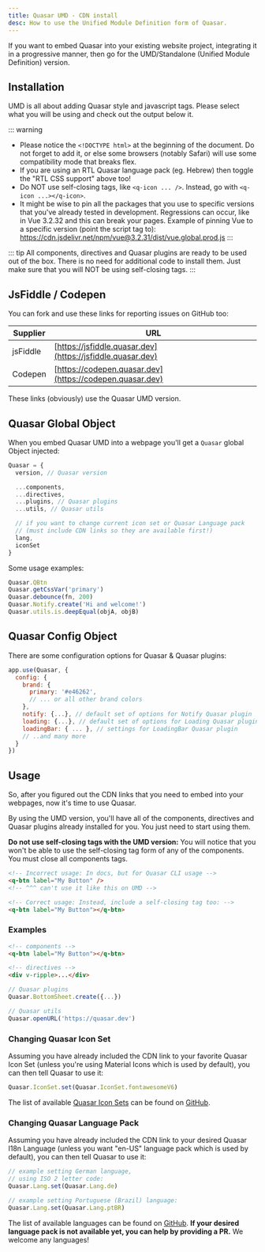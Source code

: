 ```yaml
---
title: Quasar UMD - CDN install
desc: How to use the Unified Module Definition form of Quasar.
---
```


If you want to embed Quasar into your existing website project, integrating it in a progressive manner, then go for the UMD/Standalone (Unified Module Definition) version.

## Installation

UMD is all about adding Quasar style and javascript tags. Please select what you will be using and check out the output below it.

<script doc>
import UmdTags from './UmdTags.vue'
</script>

<UmdTags />

::: warning

- Please notice the `<!DOCTYPE html>` at the beginning of the document. Do not forget to add it, or else some browsers (notably Safari) will use some compatibility mode that breaks flex.
- If you are using an RTL Quasar language pack (eg. Hebrew) then toggle the "RTL CSS support" above too!
- Do NOT use self-closing tags, like `<q-icon ... />`. Instead, go with `<q-icon ...></q-icon>`.
- It might be wise to pin all the packages that you use to specific versions that you've already tested in development. Regressions can occur, like in Vue 3.2.32 and this can break your pages. Example of pinning Vue to a specific version (point the script tag to): https://cdn.jsdelivr.net/npm/vue@3.2.31/dist/vue.global.prod.js
  :::

::: tip
All components, directives and Quasar plugins are ready to be used out of the box. There is no need for additional code to install them. Just make sure that you will NOT be using self-closing tags.
:::

## JsFiddle / Codepen

You can fork and use these links for reporting issues on GitHub too:

| Supplier | URL                                                        |
| -------- | ---------------------------------------------------------- |
| jsFiddle | [https://jsfiddle.quasar.dev](https://jsfiddle.quasar.dev) |
| Codepen  | [https://codepen.quasar.dev](https://codepen.quasar.dev)   |

These links (obviously) use the Quasar UMD version.

## Quasar Global Object

When you embed Quasar UMD into a webpage you'll get a `Quasar` global Object injected:

```js
Quasar = {
  version, // Quasar version

  ...components,
  ...directives,
  ...plugins, // Quasar plugins
  ...utils, // Quasar utils

  // if you want to change current icon set or Quasar Language pack
  // (must include CDN links so they are available first!)
  lang,
  iconSet
}
```

Some usage examples:

```js
Quasar.QBtn
Quasar.getCssVar('primary')
Quasar.debounce(fn, 200)
Quasar.Notify.create('Hi and welcome!')
Quasar.utils.is.deepEqual(objA, objB)
```

## Quasar Config Object

There are some configuration options for Quasar & Quasar plugins:

```js
app.use(Quasar, {
  config: {
    brand: {
      primary: '#e46262',
      // ... or all other brand colors
    },
    notify: {...}, // default set of options for Notify Quasar plugin
    loading: {...}, // default set of options for Loading Quasar plugin
    loadingBar: { ... }, // settings for LoadingBar Quasar plugin
    // ..and many more
  }
})
```

## Usage

So, after you figured out the CDN links that you need to embed into your webpages, now it's time to use Quasar.

By using the UMD version, you'll have all of the components, directives and Quasar plugins already installed for you. You just need to start using them.

**Do not use self-closing tags with the UMD version:**
You will notice that you won't be able to use the self-closing tag form of any of the components. You must close all components tags.

```html
<!-- Incorrect usage: In docs, but for Quasar CLI usage -->
<q-btn label="My Button" />
<!-- ^^^ can't use it like this on UMD -->

<!-- Correct usage: Instead, include a self-closing tag too: -->
<q-btn label="My Button"></q-btn>
```

### Examples

```html
<!-- components -->
<q-btn label="My Button"></q-btn>

<!-- directives -->
<div v-ripple>...</div>
```

```js
// Quasar plugins
Quasar.BottomSheet.create({...})

// Quasar utils
Quasar.openURL('https://quasar.dev')
```

### Changing Quasar Icon Set

Assuming you have already included the CDN link to your favorite Quasar Icon Set (unless you're using Material Icons which is used by default), you can then tell Quasar to use it:

```js
Quasar.IconSet.set(Quasar.IconSet.fontawesomeV6)
```

The list of available [Quasar Icon Sets](/options/quasar-icon-sets) can be found on [GitHub](https://github.com/quasarframework/quasar/tree/dev/ui/icon-set).

### Changing Quasar Language Pack

Assuming you have already included the CDN link to your desired Quasar I18n Language (unless you want "en-US" language pack which is used by default), you can then tell Quasar to use it:

```js
// example setting German language,
// using ISO 2 letter code:
Quasar.Lang.set(Quasar.Lang.de)

// example setting Portuguese (Brazil) language:
Quasar.Lang.set(Quasar.Lang.ptBR)
```

The list of available languages can be found on [GitHub](https://github.com/quasarframework/quasar/tree/dev/ui/lang). **If your desired language pack is not available yet, you can help by providing a PR.** We welcome any languages!
